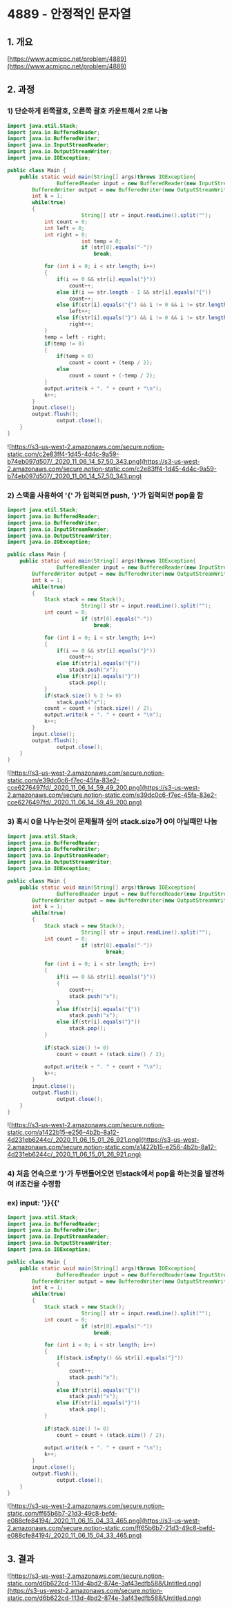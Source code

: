 # 4889 - 안정적인 문자열

## 1. 개요

[https://www.acmicpc.net/problem/4889](https://www.acmicpc.net/problem/4889)

## 2. 과정

### 1) 단순하게 왼쪽괄호, 오른쪽 괄호 카운트해서 2로 나눔

```java
import java.util.Stack;
import java.io.BufferedReader;
import java.io.BufferedWriter;
import java.io.InputStreamReader;
import java.io.OutputStreamWriter;
import java.io.IOException;

public class Main {
    public static void main(String[] args)throws IOException{
				BufferedReader input = new BufferedReader(new InputStreamReader(System.in));
        BufferedWriter output = new BufferedWriter(new OutputStreamWriter(System.out));
        int k = 1;
        while(true)
        {
						String[] str = input.readLine().split("");
            int count = 0;
            int left = 0;
            int right = 0;
						int temp = 0;
						if (str[0].equals("-"))
							break;

            for (int i = 0; i < str.length; i++) 
            {
                if(i == 0 && str[i].equals("}"))
                    count++;
                else if(i == str.length - 1 && str[i].equals("{"))
                    count++;
                else if(str[i].equals("{") && i != 0 && i != str.length - 1)
                    left++;
                else if(str[i].equals("}") && i != 0 && i != str.length - 1)
                    right++;
            }
            temp = left - right;
            if(temp != 0)
            {
                if(temp > 0)
                    count = count + (temp / 2);
                else
                    count = count + (-temp / 2);
            }
            output.write(k + ". " + count + "\n");
            k++;
        }
        input.close();
        output.flush();
				output.close(); 
    }
}
```

![https://s3-us-west-2.amazonaws.com/secure.notion-static.com/c2e83ff4-1d45-4d4c-9a59-b74eb097d507/_2020_11_06_14_57_50_343.png](https://s3-us-west-2.amazonaws.com/secure.notion-static.com/c2e83ff4-1d45-4d4c-9a59-b74eb097d507/_2020_11_06_14_57_50_343.png)

### 2) 스택을 사용하여 '{' 가 입력되면 push, '}'가 입력되면 pop을 함

```java
import java.util.Stack;
import java.io.BufferedReader;
import java.io.BufferedWriter;
import java.io.InputStreamReader;
import java.io.OutputStreamWriter;
import java.io.IOException;

public class Main {
    public static void main(String[] args)throws IOException{
				BufferedReader input = new BufferedReader(new InputStreamReader(System.in));
        BufferedWriter output = new BufferedWriter(new OutputStreamWriter(System.out));
        int k = 1;
        while(true)
        {
            Stack stack = new Stack();
						String[] str = input.readLine().split("");
            int count = 0;
						if (str[0].equals("-"))
							break;

            for (int i = 0; i < str.length; i++) 
            {
                if(i == 0 && str[i].equals("}"))
                    count++;         
                else if(str[i].equals("{"))
                    stack.push("x");
                else if(str[i].equals("}"))
                    stack.pop();
            }
            if(stack.size() % 2 != 0)
                stack.push("x");
            count = count + (stack.size() / 2);
            output.write(k + ". " + count + "\n");
            k++;
        }
        input.close();
        output.flush();
				output.close(); 
    }
}
```

![https://s3-us-west-2.amazonaws.com/secure.notion-static.com/e39dc0c6-f7ec-45fa-83e2-cce6276497fd/_2020_11_06_14_59_49_200.png](https://s3-us-west-2.amazonaws.com/secure.notion-static.com/e39dc0c6-f7ec-45fa-83e2-cce6276497fd/_2020_11_06_14_59_49_200.png)

### 3) 혹시 0을 나누는것이 문제될까 싶어 stack.size가 0이 아닐때만 나눔

```java
import java.util.Stack;
import java.io.BufferedReader;
import java.io.BufferedWriter;
import java.io.InputStreamReader;
import java.io.OutputStreamWriter;
import java.io.IOException;

public class Main {
    public static void main(String[] args)throws IOException{
				BufferedReader input = new BufferedReader(new InputStreamReader(System.in));
        BufferedWriter output = new BufferedWriter(new OutputStreamWriter(System.out));
        int k = 1;
        while(true)
        {
            Stack stack = new Stack();
						String[] str = input.readLine().split("");
            int count = 0;
						if (str[0].equals("-"))
								break;

            for (int i = 0; i < str.length; i++) 
            {
                if(i == 0 && str[i].equals("}"))
                {
                    count++;
                    stack.push("x");      
                }
                else if(str[i].equals("{"))
                    stack.push("x");
                else if(str[i].equals("}"))
                    stack.pop();
            }
            
            if(stack.size() != 0)
                count = count + (stack.size() / 2);
            
            output.write(k + ". " + count + "\n");
            k++;
        }
        input.close();
        output.flush();
				output.close(); 
    }
}
```

![https://s3-us-west-2.amazonaws.com/secure.notion-static.com/a1422b15-e256-4b2b-8a12-4d231eb6244c/_2020_11_06_15_01_26_921.png](https://s3-us-west-2.amazonaws.com/secure.notion-static.com/a1422b15-e256-4b2b-8a12-4d231eb6244c/_2020_11_06_15_01_26_921.png)

### 4) 처음 연속으로 '}'가 두번들어오면 빈stack에서 pop을 하는것을 발견하여 if조건을 수정함

### ex) input: '}}{{'

```java
import java.util.Stack;
import java.io.BufferedReader;
import java.io.BufferedWriter;
import java.io.InputStreamReader;
import java.io.OutputStreamWriter;
import java.io.IOException;

public class Main {
    public static void main(String[] args)throws IOException{
				BufferedReader input = new BufferedReader(new InputStreamReader(System.in));
        BufferedWriter output = new BufferedWriter(new OutputStreamWriter(System.out));
        int k = 1;
        while(true)
        {
            Stack stack = new Stack();
						String[] str = input.readLine().split("");
            int count = 0;
						if (str[0].equals("-"))
							break;

            for (int i = 0; i < str.length; i++) 
            {
                if(stack.isEmpty() && str[i].equals("}"))
                {
                    count++;
                    stack.push("x");      
                }
                else if(str[i].equals("{"))
                    stack.push("x");
                else if(str[i].equals("}"))
                    stack.pop();
            }
            
            if(stack.size() != 0)
                count = count + (stack.size() / 2);
            
            output.write(k + ". " + count + "\n");
            k++;
        }
        input.close();
        output.flush();
				output.close(); 
    }
}
```

![https://s3-us-west-2.amazonaws.com/secure.notion-static.com/ff65b6b7-21d3-49c8-befd-e088cfe84194/_2020_11_06_15_04_33_465.png](https://s3-us-west-2.amazonaws.com/secure.notion-static.com/ff65b6b7-21d3-49c8-befd-e088cfe84194/_2020_11_06_15_04_33_465.png)

## 3. 결과

![https://s3-us-west-2.amazonaws.com/secure.notion-static.com/d6b622cd-113d-4bd2-874e-3af43edfb588/Untitled.png](https://s3-us-west-2.amazonaws.com/secure.notion-static.com/d6b622cd-113d-4bd2-874e-3af43edfb588/Untitled.png)